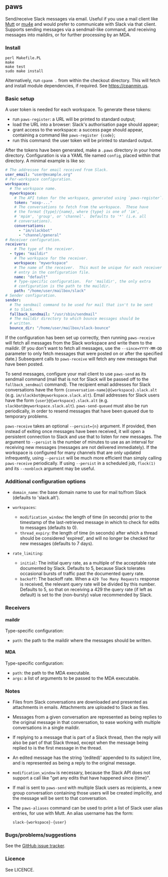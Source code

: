 ## paws

Send/receive Slack messages via email.  Useful if you use a mail
client like [Mutt](http://mutt.org) or
[mu4e](https://www.djcbsoftware.nl/code/mu/mu4e.html) and would prefer
to communicate with Slack via that client.  Supports sending messages
via a sendmail-like command, and receiving messages into maildirs, or
for further processing by an MDA.

### Install

    perl Makefile.PL
    make
    make test
    sudo make install

Alternatively, run `cpanm .` from within the checkout directory. This
will fetch and install module dependencies, if required. See
https://cpanmin.us.

### Basic setup

A user token is needed for each workspace.  To generate these tokens:

 - run `paws-register`: a URL will be printed to standard output;
 - load the URL into a browser: Slack's authorisation page should
   appear;
 - grant access to the workspace: a success page should appear,
   containing a command like `paws-register {code}`;
 - run this command: the user token will be printed to standard
   output.

After the tokens have been generated, make a `.paws` directory in your
home directory.  Configuration is via a YAML file named `config`,
placed within that directory.  A minimal example is like so:

```yaml
# The addressee for email received from Slack.
user_email: "user@example.org"
# Per-workspace configuration.
workspaces:
  # The workspace name.
  myworkspace:
    # The API token for the workspace, generated using `paws-register`.
    token: "xoxp-..."
    # The conversations to fetch from the workspace.  These have
    # the format {type}/{name}, where {type} is one of 'im',
    # 'mpim', 'group', or 'channel'.  Defaults to '*' (i.e. all
    # conversations).
    conversations:
      - "im/slackbot"
      - "channel/general"
# Receiver configuration.
receivers:
    # The type of the receiver.
  - type: "maildir"
    # The workspace for the receiver.
    workspace: "myworkspace"
    # The name of the receiver.  This must be unique for each receiver
    # entry in the configuration file.
    name: "default"
    # Type-specific configuration.  For 'maildir', the only extra
    # configuration is the path to the maildir.
    path: "/home/user/mailbox/slack"
# Sender configuration.
sender:
  # The sendmail command to be used for mail that isn't to be sent
  # to Slack.
  fallback_sendmail: "/usr/sbin/sendmail"
  # The maildir directory to which bounce messages should be
  # written.
  bounce_dir: "/home/user/mailbox/slack-bounce"
```

If the configuration has been set up correctly, then running
`paws-receive` will fetch all messages from the Slack workspace and
write them to the maildir.  (If you don't want to fetch all messages,
use the `--since=YYYY-MM-DD` parameter to only fetch messages that
were posted on or after the specified date.)  Subsequent calls to
`paws-receive` will fetch any new messages that have been posted.

To send messages, configure your mail client to use `paws-send` as its
sendmail command (mail that is not for Slack will be passed off to the
`fallback_sendmail` command).  The recipient email addresses for Slack
conversations have the form `{conversation-name}@{workspace}.slack.alt`
(e.g.  `im/slackbot@myworkspace.slack.alt`).  Email addresses for
Slack users have the form `{user}@{workspace}.slack.alt` (e.g.
`slackbot@myworkspace.slack.alt`).  `paws-send-queued` must also be
run periodically, in order to resend messages that have been queued
due to temporary problems.

`paws-receive` takes an optional `--persist={n}` argument.  If
provided, then instead of exiting once messages have been received, it
will open a persistent connection to Slack and use that to listen for
new messages.  The argument to `--persist` is the number of minutes to
use as an interval for receiving new messages (messages are not
delivered immediately).  If the workspace is configured for many
channels that are only updated infrequently, using `--persist` will be
much more efficient than simply calling `paws-receive` periodically.
If using `--persist` in a scheduled job, `flock(1)` and its
`--nonblock` argument may be useful.

### Additional configuration options

 - `domain_name`: the base domain name to use for mail to/from Slack
   (defaults to 'slack.alt').

 - `workspaces`:
    - `modification_window`: the length of time (in seconds) prior to
      the timestamp of the last-retrieved message in which to check
      for edits to messages (defaults to 0).
    - `thread_expiry`: the length of time (in seconds) after which a
      thread should be considered 'expired', and will no longer be
      checked for new messages (defaults to 7 days).

 - `rate_limiting`:
    - `initial`: The initial query rate, as a multiple of the
      acceptable rate documented by Slack.  Defaults to 5, because
      Slack tolerates occasional bursts of traffic past the documented
      query rate.
    - `backoff`: The backoff rate.  When a `429 Too Many Requests`
      response is received, the relevant query rate will be divided by
      this number.  Defaults to 5, so that on receiving a 429 the
      query rate (if left as default) is set to the (non-bursty) value
      recommended by Slack.

### Receivers

#### maildir

Type-specific configuration:

 - `path`: the path to the maildir where the messages should be
   written.

#### MDA

Type-specific configuration:

 - `path`: the path to the MDA executable.
 - `args`: a list of arguments to be passed to the MDA executable.

### Notes

 - Files from Slack conversations are downloaded and presented as
   attachments in emails.  Attachments are uploaded to Slack as files.
 - Messages from a given conversation are represented as being replies
   to the original message in that conversation, to ease working with
   multiple conversations in a single maildir.
 - If replying to a message that is part of a Slack thread, then the
   reply will also be part of that Slack thread, except when the
   message being replied to is the first message in the thread.
 - An edited message has the string '(edited)' appended to its subject
   line, and is represented as being a reply to the original message.
 - `modification_window` is necessary, because the Slack API does not
   support a call like "get any edits that have happened since
   {time}".
 - If mail is sent to `paws-send` with multiple Slack users as
   recipients, a new group conversation containing those users will be
   created implicitly, and the message will be sent to that
   conversation.
 - The `paws-aliases` command can be used to print a list of Slack
   user alias entries, for use with Mutt.  An alias username has the
   form:

    `slack-{workspace}-{user}`

### Bugs/problems/suggestions

See the [GitHub issue tracker](https://github.com/tomhrr/paws/issues).

### Licence

See LICENCE.

